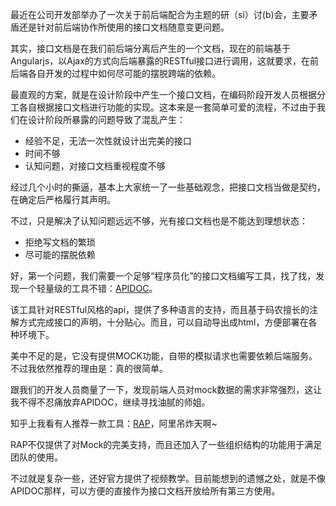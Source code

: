 最近在公司开发部举办了一次关于前后端配合为主题的研（si）讨(b)会，主要矛盾还是针对前后端协作所使用的接口文档随意变更问题。

其实，接口文档是在我们前后端分离后产生的一个文档，现在的前端基于Angularjs，以Ajax的方式向后端暴露的RESTful接口进行调用，这就要求，在前后端各自开发的过程中如何尽可能的摆脱跨端的依赖。

最直观的方案，就是在设计阶段中产生一个接口文档，在编码阶段开发人员根据分工各自根据接口文档进行功能的实现。这本来是一套简单可爱的流程，不过由于我们在设计阶段所暴露的问题导致了混乱产生：

- 经验不足，无法一次性就设计出完美的接口
- 时间不够
- 认知问题，对接口文档重视程度不够

经过几个小时的撕逼，基本上大家统一了一些基础观念，把接口文档当做是契约，在确定后严格履行其声明。

不过，只是解决了认知问题远远不够，光有接口文档也是不能达到理想状态：

- 拒绝写文档的繁琐
- 尽可能的摆脱依赖

好，第一个问题，我们需要一个足够“程序员化”的接口文档编写工具，找了找，发现一个轻量级的工具不错：[APIDOC](http://apidocjs.com/)。

该工具针对RESTful风格的api，提供了多种语言的支持，而且基于码农擅长的注解方式完成接口的声明，十分贴心。而且，可以自动导出成html，方便部署在各种环境下。

美中不足的是，它没有提供MOCK功能，自带的模拟请求也需要依赖后端服务。不过我依然推荐的理由是：真的很简单。

跟我们的开发人员商量了一下，发现前端人员对mock数据的需求非常强烈，这让我不得不忍痛放弃APIDOC，继续寻找油腻的师姐。

知乎上我看有人推荐一款工具：[RAP](http://thx.github.io/RAP/)，阿里吊炸天啊~

RAP不仅提供了对Mock的完美支持，而且还加入了一些组织结构的功能用于满足团队的使用。

不过就是复杂一些，还好官方提供了视频教学。目前能想到的遗憾之处，就是不像APIDOC那样，可以方便的直接作为接口文档开放给所有第三方使用。